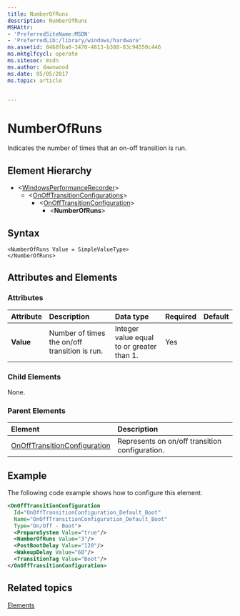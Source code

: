 ```yaml
---
title: NumberOfRuns
description: NumberOfRuns
MSHAttr:
- 'PreferredSiteName:MSDN'
- 'PreferredLib:/library/windows/hardware'
ms.assetid: 8468fba0-3470-4813-b388-83c94550c446
ms.mktglfcycl: operate
ms.sitesec: msdn
ms.author: dawnwood
ms.date: 05/05/2017
ms.topic: article


---
```



# NumberOfRuns

Indicates the number of times that an on-off transition is run.


## Element Hierarchy

* \<[WindowsPerformanceRecorder](windowsperformancerecorder.md)\>
  * \<[OnOffTransitionConfigurations](onofftransitionconfigurations.md)\>
    * \<[OnOffTransitionConfiguration](onofftransitionconfiguration.md)\>
      * \<**NumberOfRuns**\>


## Syntax

```
<NumberOfRuns Value = SimpleValueType>
</NumberOfRuns>
```


## Attributes and Elements


### Attributes

| Attribute | Description                                   | Data type                                 | Required | Default |
| :-------- | :-------------------------------------------- | :---------------------------------------- | :------- | :------ |
| **Value** | Number of times the on/off transition is run. | Integer value equal to or greater than 1. | Yes      |         |


### Child Elements

None.


### Parent Elements

| Element                                                         | Description                                    |
| :-------------------------------------------------------------- | :--------------------------------------------- |
| [OnOffTransitionConfiguration](onofftransitionconfiguration.md) | Represents on on/off transition configuration. |


## Example

The following code example shows how to configure this element.

```xml
<OnOffTransitionConfiguration
  Id="OnOffTransitionConfiguration_Default_Boot"
  Name="OnOffTransitionConfiguration_Default_Boot"
  Type="On/Off - Boot">
  <PrepareSystem Value="true"/>
  <NumberOfRuns Value="3"/>
  <PostBootDelay Value="120"/>
  <WakeupDelay Value="60"/>
  <TransitionTag Value="Boot"/>
</OnOffTransitionConfiguration>
```


## Related topics

[Elements](elements.md)

